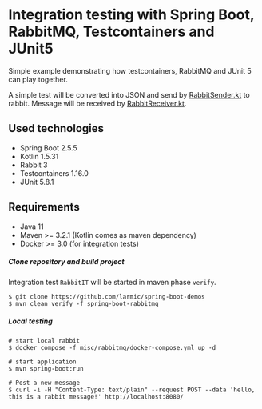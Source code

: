# Integration testing with Spring Boot, RabbitMQ, Testcontainers and JUnit5

Simple example demonstrating how testcontainers, RabbitMQ and JUnit 5 can play together.

A simple test will be converted into JSON and send by [RabbitSender.kt](src/main/kotlin/de/larmic/rabbitmq/service/RabbitSender.kt) to rabbit.
Message will be received by [RabbitReceiver.kt](src/main/kotlin/de/larmic/rabbitmq/service/RabbitReceiver.kt).

## Used technologies

* Spring Boot 2.5.5
* Kotlin 1.5.31
* Rabbit 3
* Testcontainers 1.16.0
* JUnit 5.8.1

## Requirements

* Java 11
* Maven >= 3.2.1 (Kotlin comes as maven dependency)
* Docker >= 3.0 (for integration tests)

##### Clone repository and build project

Integration test ```RabbitIT``` will be started in maven phase ```verify```.

```ssh
$ git clone https://github.com/larmic/spring-boot-demos
$ mvn clean verify -f spring-boot-rabbitmq
```

##### Local testing

```ssh
# start local rabbit
$ docker compose -f misc/rabbitmq/docker-compose.yml up -d

# start application
$ mvn spring-boot:run

# Post a new message
$ curl -i -H "Content-Type: text/plain" --request POST --data 'hello, this is a rabbit message!' http://localhost:8080/
```
